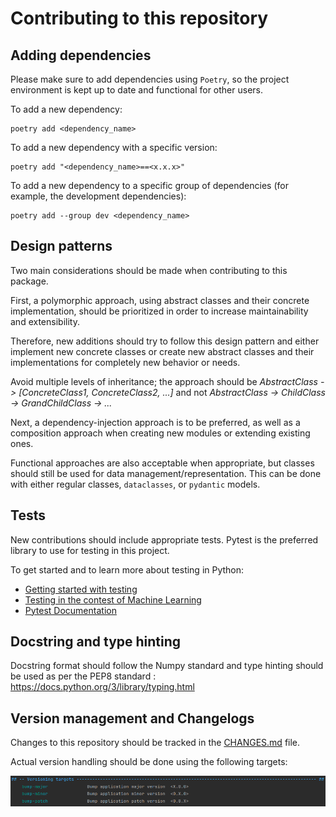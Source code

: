 # Contributing to this repository

## Adding dependencies

Please make sure to add dependencies using `Poetry`, so the project environment
is kept up to date and functional for other users.

To add a new dependency:

```
poetry add <dependency_name>
```

To add a new dependency with a specific version:

```
poetry add "<dependency_name>==<x.x.x>"
```

To add a new dependency to a specific group of dependencies
(for example, the development dependencies):

```
poetry add --group dev <dependency_name>
```

## Design patterns

Two main considerations should be made when contributing to this package.

First, a polymorphic approach, using abstract classes and their concrete implementation,
should be prioritized in order to increase maintainability and extensibility.

Therefore, new additions should try to follow this design pattern and either implement
new concrete classes or create new abstract classes and their implementations for
completely new behavior or needs.

Avoid multiple levels of inheritance; the approach should be _AbstractClass ->
[ConcreteClass1, ConcreteClass2, ...]_ and not
_AbstractClass -> ChildClass -> GrandChildClass -> ..._

Next, a dependency-injection approach is to be preferred, as well as a composition
approach when creating new modules or extending existing ones.

Functional approaches are also acceptable when appropriate, but classes should still
be used for data management/representation. This can be done with either regular
classes, `dataclasses`, or `pydantic` models.

## Tests

New contributions should include appropriate tests. Pytest is the preferred library to
use for testing in this project.

To get started and to learn more about testing in Python:

- [Getting started with testing](https://realpython.com/python-testing/)
- [Testing in the contest of Machine Learning](https://fullstackdeeplearning.com/course/2022/lecture-3-troubleshooting-and-testing/)
- [Pytest Documentation](https://docs.pytest.org/en/stable/how-to/index.html)

## Docstring and type hinting

Docstring format should follow the Numpy standard and type hinting should be used
as per the PEP8 standard : https://docs.python.org/3/library/typing.html

## Version management and Changelogs

Changes to this repository should be tracked in the [CHANGES.md](CHANGES.md) file.

Actual version handling should be done using the following targets:

![](img/versionning_targets.png)
